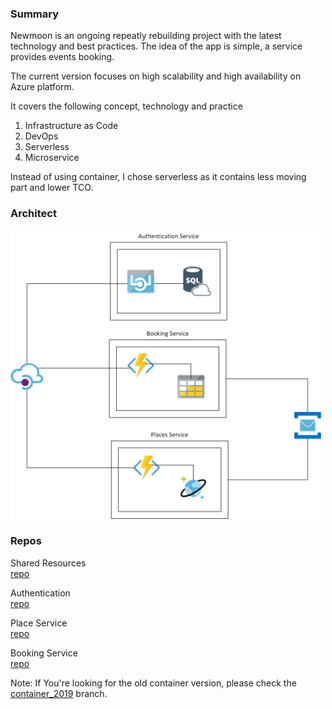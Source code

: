 ### **Summary**<br />
Newmoon is an ongoing repeatly rebuilding project with the latest technology and best practices. The idea of the app is simple, a service provides events booking.

The current version focuses on high scalability and high availability on Azure platform. 

It covers the following concept, technology and practice
1) Infrastructure as Code
2) DevOps
3) Serverless
4) Microservice

Instead of using container, I chose serverless as it contains less moving part and lower TCO.

### **Architect**<br />
<img src="images/architect.png" width="500">

### **Repos**<br />
Shared Resources<br />
[repo](https://github.com/pingdong/newmoon.shared) <br />

Authentication<br />
[repo](https://github.com/pingdong/newmoon.authentication)<br />

Place Service<br />
[repo](https://github.com/pingdong/newmoon.places)<br />

Booking Service<br />
[repo](https://github.com/pingdong/newmoon.bookings)<br />

Note: If You're looking for the old container version, please check the [container_2019](https://github.com/pingdong/newmoon/tree/container_2019) branch.
